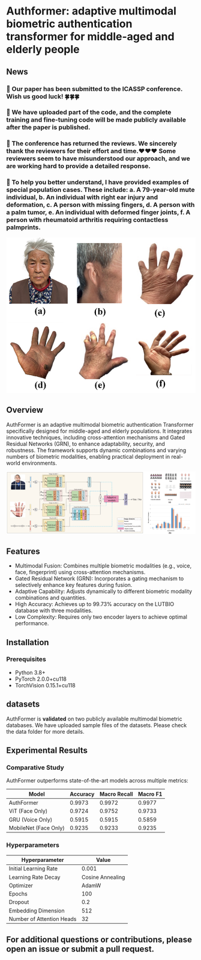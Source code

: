 # Authformer: adaptive multimodal biometric authentication transformer for middle-aged and elderly people

## News
### 🥸 Our paper has been submitted to the ICASSP conference. Wish us good luck! 🍀🍀🍀
### 🤩 We have uploaded part of the code, and the complete training and fine-tuning code will be made publicly available after the paper is published.
### 🤩 The conference has returned the reviews. We sincerely thank the reviewers for their effort and time.❤️❤️❤️ Some reviewers seem to have misunderstood our approach, and we are working hard to provide a detailed response.

### 🦾 To help you better understand, I have provided examples of special population cases. These include: a. A 79-year-old mute individual, b. An individual with right ear injury and deformation, c. A person with missing fingers, d. A person with a palm tumor, e. An individual with deformed finger joints, f. A person with rheumatoid arthritis requiring contactless palmprints.

![examples](assets/examples.png)

## Overview

AuthFormer is an adaptive multimodal biometric authentication Transformer specifically designed for middle-aged and elderly populations. It integrates innovative techniques, including cross-attention mechanisms and Gated Residual Networks (GRN), to enhance adaptability, security, and robustness. The framework supports dynamic combinations and varying numbers of biometric modalities, enabling practical deployment in real-world environments.

![authformer](assets/authformer.png)

## Features

- Multimodal Fusion: Combines multiple biometric modalities (e.g., voice, face, fingerprint) using cross-attention mechanisms.
- Gated Residual Network (GRN): Incorporates a gating mechanism to selectively enhance key features during fusion.
- Adaptive Capability: Adjusts dynamically to different biometric modality combinations and quantities.
- High Accuracy: Achieves up to 99.73% accuracy on the LUTBIO database with three modalities.
- Low Complexity: Requires only two encoder layers to achieve optimal performance.


## Installation

### Prerequisites

- Python 3.8+
- PyTorch 2.0.0+cu118
- TorchVision 0.15.1+cu118


## datasets
AuthFormer is **validated** on two publicly available multimodal biometric databases. We have uploaded sample files of the datasets. Please check the data folder for more details.


## Experimental Results

### Comparative Study

AuthFormer outperforms state-of-the-art models across multiple metrics:

| Model                | Accuracy | Macro Recall | Macro F1  |
|----------------------|----------|--------------|-----------|
| AuthFormer           | 0.9973   | 0.9972       | 0.9977    |
| ViT (Face Only)      | 0.9724   | 0.9752       | 0.9733    |
| GRU (Voice Only)     | 0.5915   | 0.5915       | 0.5859    |
| MobileNet (Face Only)| 0.9235   | 0.9233       | 0.9235    |

### Hyperparameters

| Hyperparameter           | Value              |
|--------------------------|--------------------|
| Initial Learning Rate    | 0.001             |
| Learning Rate Decay      | Cosine Annealing  |
| Optimizer                | AdamW             |
| Epochs                   | 100               |
| Dropout                  | 0.2               |
| Embedding Dimension      | 512               |
| Number of Attention Heads| 32                |


## For additional questions or contributions, please open an issue or submit a pull request.
